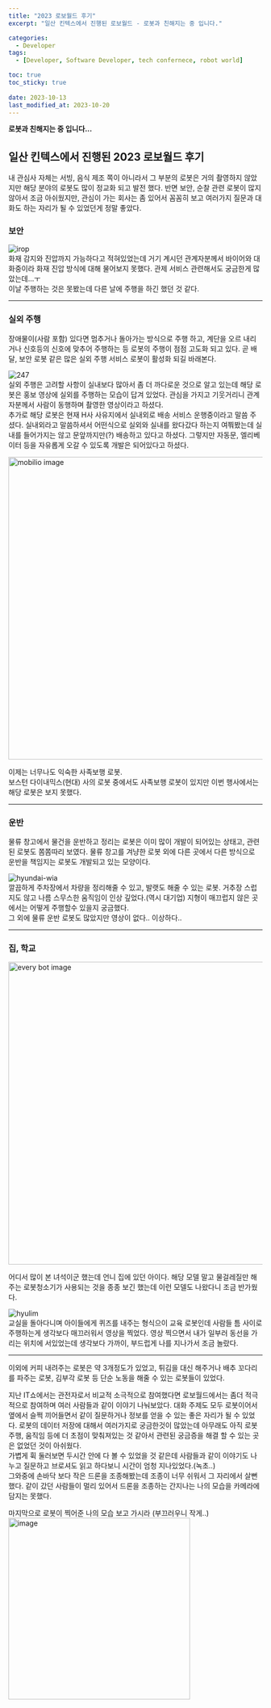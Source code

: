```yaml
---
title: "2023 로보월드 후기"
excerpt: "일산 킨텍스에서 진행된 로보월드 - 로봇과 친해지는 중 입니다."

categories:
  - Developer
tags:
  - [Developer, Software Developer, tech confernece, robot world]

toc: true
toc_sticky: true
 
date: 2023-10-13
last_modified_at: 2023-10-20
---
```

**로봇과 친해지는 중 입니다...**

## 일산 킨텍스에서 진행된 2023 로보월드 후기
내 관심사 자체는 서빙, 음식 제조 쪽이 아니라서 그 부분의 로봇은 거의 촬영하지 않았지만 해당 분야의 로봇도 많이 정교화 되고 발전 했다. 반면 보안, 순찰 관련 로봇이 많지 않아서 조금 아쉬웠지만, 관심이 가는 회사는 좀 있어서 꼼꼼히 보고 여러가지 질문과 대화도 하는 자리가 될 수 있었던게 정말 좋았다.     

### 보안
![irop](https://github.com/sunmerrr/sunmerrr.github.io/assets/65106740/8d53a3a8-7987-45d6-9e20-4f3555f901ab)    
화재 감지와 진압까지 가능하다고 적혀있었는데 거기 계시던 관계자분께서 바이어와 대화중이라 화재 진압 방식에 대해 물어보지 못했다. 관제 서비스 관련해서도 궁금한게 많았는데...ㅜ    
이날 주행하는 것은 못봤는데 다른 날에 주행을 하긴 했던 것 같다. 

---
### 실외 주행
장애물이(사람 포함) 있다면 멈추거나 돌아가는 방식으로 주행 하고, 계단을 오르 내리거나 신호등의 신호에 맞추어 주행하는 등 로봇의 주행이 점점 고도화 되고 있다. 곧 배달, 보안 로봇 같은 많은 실외 주행 서비스 로봇이 활성화 되길 바래본다.

![247](https://github.com/sunmerrr/sunmerrr.github.io/assets/65106740/77673e1d-49af-45cd-868d-a62331d90751)    
  실외 주행은 고려할 사항이 실내보다 많아서 좀 더 까다로운 것으로 알고 있는데 해당 로봇은 홍보 영상에 실외를 주행하는 모습이 답겨 있었다. 관심을 가지고 기웃거리니 관계자분께서 사람이 동행하며 촬영한 영상이라고 하셨다.     
  추가로 해당 로봇은 현재 H사 사유지에서 실내외로 배송 서비스 운행중이라고 말씀 주셨다. 실내외라고 말씀하셔서 어떤식으로 실외와 실내를 왔다갔다 하는지 여쭤봤는데 실내를 들어가지는 않고 문앞까지만(?) 배송하고 있다고 하셨다. 그렇지만 자동문, 엘리베이터 등을 자유롭게 오갈 수 있도록 개발은 되어있다고 하셨다.      

  <img width="600" alt="mobilio image" src="https://github.com/sunmerrr/sunmerrr.github.io/assets/65106740/539f0221-891e-4d03-aa9e-c5b5e197c1ce">      

  이제는 너무나도 익숙한 사족보행 로봇.     
  보스턴 다이내믹스(현대) 사의 로봇 중에서도 사족보행 로봇이 있지만 이번 행사에서는 해당 로봇은 보지 못했다.      

---
### 운반
물류 창고에서 물건을 운반하고 정리는 로봇은 이미 많이 개발이 되어있는 상태고, 관련된 로봇도 쫌쫌따리 보였다. 물류 창고를 겨냥한 로봇 외에 다른 곳에서 다른 방식으로 운반을 책임지는 로봇도 개발되고 있는 모양이다.

![hyundai-wia](https://github.com/sunmerrr/sunmerrr.github.io/assets/65106740/81d1bda6-15c8-48ff-9f1c-c08dd1f55b2d)    
  깔끔하게 주차장에서 차량을 정리해줄 수 있고, 발랫도 해줄 수 있는 로봇. 거추장 스럽지도 않고 나름 스무스한 움직임이 인상 깊었다.(역시 대기업) 지형이 매끄럽지 않은 곳에서는 어떻게 주행할수 있을지 궁금했다.    
  그 외에 물류 운반 로봇도 많았지만 영상이 없다.. 이상하다..

---
### 집, 학교 
  <img width="600" alt="every bot image" src="https://github.com/sunmerrr/sunmerrr.github.io/assets/65106740/af40fcd5-c265-42e8-ac1d-ab59184fdba4"> 

  어디서 많이 본 녀석이군 했는데 언니 집에 있던 아이다. 해당 모델 말고 물걸레질만 해주는 로봇청소기가 사용되는 것을 종종 보긴 했는데 이런 모델도 나왔다니 조금 반가웠다.

![hyulim](https://github.com/sunmerrr/sunmerrr.github.io/assets/65106740/a7250e4f-03ab-4bbb-8c94-a8e43e9883d2)    
  교실을 돌아다니며 아이들에게 퀴즈를 내주는 형식으이 교육 로봇인데 사람들 틈 사이로 주행하는게 생각보다 매끄러워서 영상을 찍었다. 영상 찍으면서 내가 일부러 동선을 가리는 위치에 서있었는데 생각보다 가까이, 부드럽게 나를 지나가서 조금 놀랐다.    
  

---
이외에 커피 내려주는 로봇은 약 3개정도가 있었고, 튀김을 대신 해주거나 배추 꼬다리를 파주는 로봇, 김부각 로봇 등 단순 노동을 해줄 수 있는 로봇들이 있었다.

지난 IT쇼에서는 관전자로서 비교적 소극적으로 참여했다면 로보월드에서는 좀더 적극적으로 참여하며 여러 사람들과 같이 이야기 나눠보았다. 대화 주제도 모두 로봇이어서 옆에서 슬쩍 끼어들면서 같이 질문하거나 정보를 얻을 수 있는 좋은 자리가 될 수 있었다. 로봇의 데이터 저장에 대해서 여러가지로 궁금한것이 많았는데 아무래도 아직 로봇 주행, 움직임 등에 더 초점이 맞춰져있는 것 같아서 관련된 궁금증을 해결 할 수 있는 곳은 없었던 것이 아쉬웠다.     
가볍게 휙 둘러보면 두시간 안에 다 볼 수 있었을 것 같은데 사람들과 같이 이야기도 나누고 질문하고 브로셔도 읽고 하다보니 시간이 엄청 지나있었다.(녹초..)    
그와중에 손바닥 보다 작은 드론을 조종해봤는데 조종이 너무 쉬워서 그 자리에서 살뻔했다. 같이 갔던 사람들이 멀리 있어서 드론을 조종하는 간지나는 나의 모습을 카메라에 담지는 못했다.

마지막으로 로봇이 찍어준 나의 모습 보고 가시라 (부끄러우니 작게..)   
  <img width="360" alt="image" src="https://github.com/sunmerrr/sunmerrr.github.io/assets/65106740/f920e056-52ad-4092-9683-eb933ae86715">    